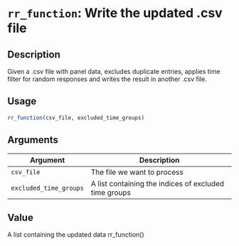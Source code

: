 # `rr_function`: Write the updated .csv file

## Description


 Given a .csv file with panel data, excludes duplicate entries, applies time filter for random responses
 and writes the result in another .csv file.


## Usage

```r
rr_function(csv_file, excluded_time_groups)
```


## Arguments

Argument      |Description
------------- |----------------
```csv_file```     |     The file we want to process
```excluded_time_groups```     |     A list containing the indices of excluded time groups

## Value


 A list containing the updated data
 rr_function()


